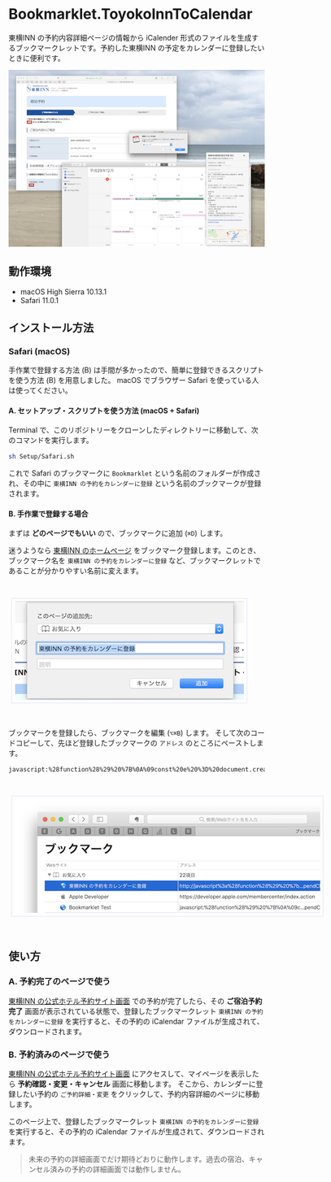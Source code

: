 # Bookmarklet.ToyokoInnToCalendar

東横INN の予約内容詳細ページの情報から iCalender 形式のファイルを生成するブックマークレットです。予約した東横INN の予定をカレンダーに登録したいときに便利です。

![概要](Documents/Resources/概要.png)

## 動作環境

- macOS High Sierra 10.13.1
- Safari 11.0.1


## インストール方法

### Safari (macOS)

手作業で登録する方法 (B) は手間が多かったので、簡単に登録できるスクリプトを使う方法 (B) を用意しました。
macOS でブラウザー Safari を使っている人は使ってください。

#### A. セットアップ・スクリプトを使う方法 (macOS + Safari)

Terminal で、このリポジトリーをクローンしたディレクトリーに移動して、次のコマンドを実行します。

```sh
sh Setup/Safari.sh
```

これで Safari のブックマークに `Bookmarklet` という名前のフォルダーが作成され、その中に `東横INN の予約をカレンダーに登録` という名前のブックマークが登録されます。

#### B. 手作業で登録する場合

まずは **どのページでもいい** ので、ブックマークに追加 (`⌘D`) します。

迷うようなら [東横INN のホームページ](https://www.toyoko-inn.com) をブックマーク登録します。このとき、ブックマーク名を `東横INN の予約をカレンダーに登録` など、ブックマークレットであることが分かりやすい名前に変えます。

<img style="border: 2pt solid #EEF; padding: 4pt; margin: 22pt 4pt; max-width: 500pt;" src="Documents/Resources/ブックマークレットに登録.png"/>

ブックマークを登録したら、ブックマークを編集 (`⌥⌘B`) します。
そして次のコードコピーして、先ほど登録したブックマークの `アドレス` のところにペーストします。


```html
javascript:%28function%28%29%20%7B%0A%09const%20e%20%3D%20document.createElement%28%27script%27%29%3B%0A%09const%20url%20%3D%20%27https%3A//cdn.jsdelivr.net/gh/es-kumagai/Bookmarklet.ToyokoInnToCalendar@develop/ToyokoInnToCalendar.js%27%3B%0A%09e.charset%3D%27utf-8%27%3B%0A%09e.src%3Durl%3B%0A%09document.body.appendChild%28e%29%3B%0A%7D%29%28%29
```

<img style="border: 2pt solid #EEF; padding: 4pt; margin: 22pt 4pt; max-width: 500pt;" src="Documents/Resources/ブックマークレットを編集.png"/>

## 使い方

### A. 予約完了のページで使う

[東横INN の公式ホテル予約サイト画面](https://www.toyoko-inn.com) での予約が完了したら、その **ご宿泊予約完了** 画面が表示されている状態で、登録したブックマークレット `東横INN の予約をカレンダーに登録` を実行すると、その予約の iCalendar ファイルが生成されて、ダウンロードされます。

### B. 予約済みのページで使う

[東横INN の公式ホテル予約サイト画面](https://www.toyoko-inn.com) にアクセスして、マイページを表示したら **予約確認・変更・キャンセル** 画面に移動します。
そこから、カレンダーに登録したい予約の `ご予約詳細・変更` をクリックして、予約内容詳細のページに移動します。

このページ上で、登録したブックマークレット `東横INN の予約をカレンダーに登録` を実行すると、その予約の iCalendar ファイルが生成されて、ダウンロードされます。
 
> 未来の予約の詳細画面でだけ期待どおりに動作します。過去の宿泊、キャンセル済みの予約の詳細画面では動作しません。
